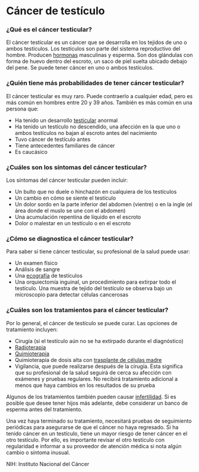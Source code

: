 Cáncer de testículo
===================


### ¿Qué es el cáncer testicular?


El cáncer testicular es un cáncer que se desarrolla en los tejidos de uno o ambos testículos. Los testículos son parte del sistema reproductivo del hombre. Producen [hormonas](https://medlineplus.gov/spanish/hormones.html) masculinas y esperma. Son dos glándulas con forma de huevo dentro del escroto, un saco de piel suelta ubicado debajo del pene. Se puede tener cáncer en uno o ambos testículos.


### ¿Quién tiene más probabilidades de tener cáncer testicular?


El cáncer testicular es muy raro. Puede contraerlo a cualquier edad, pero es más común en hombres entre 20 y 39 años. También es más común en una persona que:


* Ha tenido un desarrollo [testicular](https://medlineplus.gov/spanish/testiculardisorders.html) anormal
* Ha tenido un testículo no descendido, una afección en la que uno o ambos testículos no bajan al escroto antes del nacimiento
* Tuvo cáncer de testículo antes
* Tiene antecedentes familiares de cáncer
* Es caucásico


### ¿Cuáles son los síntomas del cáncer testicular?


Los síntomas del cáncer testicular pueden incluir:


* Un bulto que no duele o hinchazón en cualquiera de los testículos
* Un cambio en cómo se siente el testículo
* Un dolor sordo en la parte inferior del abdomen (vientre) o en la ingle (el área donde el muslo se une con el abdomen)
* Una acumulación repentina de líquido en el escroto
* Dolor o malestar en un testículo o en el escroto


### ¿Cómo se diagnostica el cáncer testicular?


Para saber si tiene cáncer testicular, su profesional de la salud puede usar:


* Un examen físico
* Análisis de sangre
* Una [ecografía](https://medlineplus.gov/spanish/pruebas-de-laboratorio/ecografia/) de testículos
* Una orquiectomía inguinal, un procedimiento para extirpar todo el testículo. Una muestra de tejido del testículo se observa bajo un microscopio para detectar células cancerosas


### ¿Cuáles son los tratamientos para el cáncer testicular?


Por lo general, el cáncer de testículo se puede curar. Las opciones de tratamiento incluyen:


* Cirugía (si el testículo aún no se ha extirpado durante el diagnóstico)
* [Radioterapia](https://medlineplus.gov/spanish/radiationtherapy.html)
* [Quimioterapia](https://medlineplus.gov/spanish/cancerchemotherapy.html)
* Quimioterapia de dosis alta con [trasplante de células madre](https://medlineplus.gov/spanish/stemcells.html)
* Vigilancia, que puede realizarse después de la cirugía. Esta significa que su profesional de la salud seguirá de cerca su afección con exámenes y pruebas regulares. No recibirá tratamiento adicional a menos que haya cambios en los resultados de su prueba


Algunos de los tratamientos también pueden causar [infertilidad](https://medlineplus.gov/spanish/maleinfertility.html). Si es posible que desee tener hijos más adelante, debe considerar un banco de esperma antes del tratamiento.


Una vez haya terminado su tratamiento, necesitará pruebas de seguimiento periódicas para asegurarse de que el cáncer no haya regresado. Si ha tenido cáncer en un testículo, tiene un mayor riesgo de tener cáncer en el otro testículo. Por ello, es importante revisar el otro testículo con regularidad e informar a su proveedor de atención médica si nota algún cambio o síntoma inusual.


NIH: Instituto Nacional del Cáncer 


